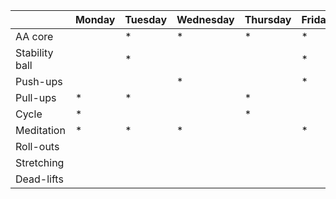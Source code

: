 | | Monday | Tuesday | Wednesday | Thursday | Friday | Saturday | Sunday |
| ---- | ---- | ---- | ---- | ---- | ---- | ---- | ---- | 
| AA core |    | * | * |  * | *  | | |
| Stability ball |  |  * |   |   |  * | | |
| Push-ups |  | |  * | |  * | | |
| Pull-ups | * | * |   | * |  | | |
| Cycle | * |   | |  * | |  * |  * |
| Meditation | * | *  | * |   | *|   |   |
| Roll-outs | |   | |   | |   |   |
| Stretching | |   | |   | |   |   |
| Dead-lifts | |   | |   | |   |   |